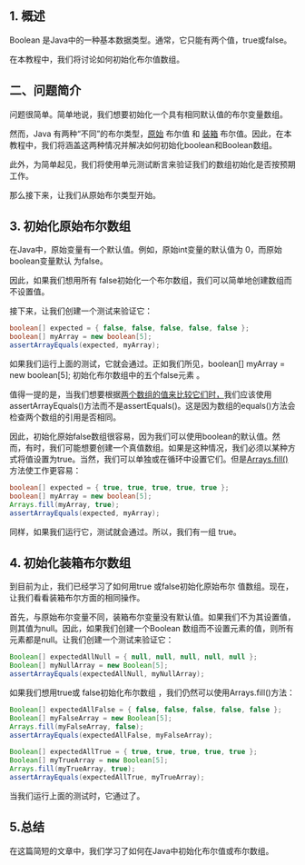 ## 1. 概述

Boolean 是Java中的一种基本数据类型。通常，它只能有两个值，true或false。

在本教程中，我们将讨论如何初始化布尔值数组。

## 二、问题简介

问题很简单。简单地说，我们想要初始化一个具有相同默认值的布尔变量数组。

然而，Java 有两种“不同”的布尔类型，[原始](https://www.baeldung.com/java-primitives-vs-objects) 布尔值 和 [装箱](https://www.baeldung.com/java-wrapper-classes) 布尔值。因此，在本教程中，我们将涵盖这两种情况并解决如何初始化boolean和Boolean数组。

此外，为简单起见，我们将使用单元测试断言来验证我们的数组初始化是否按预期工作。

那么接下来，让我们从原始布尔类型开始。

## 3. 初始化原始布尔数组

在Java中，原始变量有一个默认值。例如，原始int变量的默认值为 0，而原始boolean变量默认 为false。

因此，如果我们想用所有 false初始化一个布尔数组，我们可以简单地创建数组而不设置值。

接下来，让我们创建一个测试来验证它：

```java
boolean[] expected = { false, false, false, false, false };
boolean[] myArray = new boolean[5];
assertArrayEquals(expected, myArray);
```

如果我们运行上面的测试，它就会通过。正如我们所见，boolean[] myArray = new boolean[5]; 初始化布尔数组中的五个false元素 。

值得一提的是，当我们想要根据[两个数组的值来比较它们时，](https://www.baeldung.com/java-comparing-arrays)我们应该使用assertArrayEquals()方法而不是assertEquals()。这是因为数组的equals()方法会检查两个数组的引用是否相同。

因此，初始化原始false数组很容易，因为我们可以使用boolean的默认值。然而，有时，我们可能想要创建一个真值数组。如果是这种情况，我们必须以某种方式将值设置为true。当然，我们可以单独或在循环中设置它们。但是[Arrays.fill()](https://www.baeldung.com/java-initialize-array#using-arraysfill)方法使工作更容易：

```java
boolean[] expected = { true, true, true, true, true };
boolean[] myArray = new boolean[5];
Arrays.fill(myArray, true);
assertArrayEquals(expected, myArray);
```

同样，如果我们运行它，测试就会通过。所以，我们有一组 true。

## 4. 初始化装箱布尔数组

到目前为止，我们已经学习了如何用true 或false初始化原始布尔 值数组。现在，让我们看看装箱布尔方面的相同操作。

首先，与原始布尔变量不同，装箱布尔变量没有默认值。如果我们不为其设置值，则其值为null。因此，如果我们创建一个Boolean 数组而不设置元素的值，则所有元素都是null。让我们创建一个测试来验证它：

```java
Boolean[] expectedAllNull = { null, null, null, null, null };
Boolean[] myNullArray = new Boolean[5];
assertArrayEquals(expectedAllNull, myNullArray);
```

如果我们想用true或 false初始化布尔数组 ，我们仍然可以使用Arrays.fill()方法：

```java
Boolean[] expectedAllFalse = { false, false, false, false, false };
Boolean[] myFalseArray = new Boolean[5];
Arrays.fill(myFalseArray, false);
assertArrayEquals(expectedAllFalse, myFalseArray);
                                                                   
Boolean[] expectedAllTrue = { true, true, true, true, true };
Boolean[] myTrueArray = new Boolean[5];
Arrays.fill(myTrueArray, true);
assertArrayEquals(expectedAllTrue, myTrueArray);
```

当我们运行上面的测试时，它通过了。

## 5.总结

在这篇简短的文章中，我们学习了如何在Java中初始化布尔值或布尔数组。